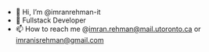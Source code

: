 - 👋 Hi, I’m @imranrehman-it
- 👀 Fullstack Developer
- 📫 How to reach me @imran.rehman@mail.utoronto.ca or imranisrehman@gmail.com




